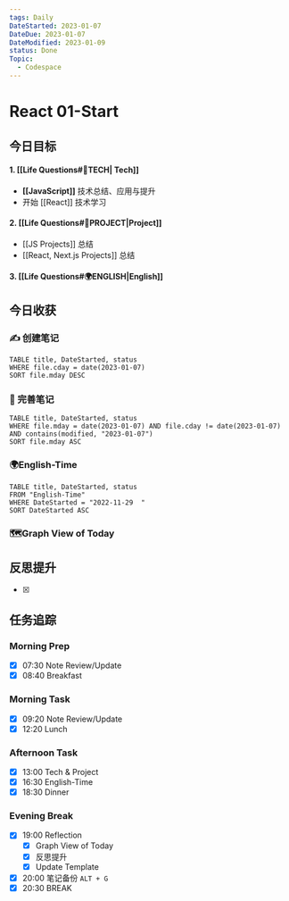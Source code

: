 ```yaml
---
tags: Daily
DateStarted: 2023-01-07
DateDue: 2023-01-07
DateModified: 2023-01-09
status: Done
Topic:
  - Codespace
---
```


# React 01-Start

## 今日目标

#### 1. [[Life Questions#🚀TECH| Tech]]

- **[[JavaScript]]** 技术总结、应用与提升
- 开始 [[React]] 技术学习

#### 2. [[Life Questions#🚀PROJECT|Project]]

- [[JS Projects]] 总结
- [[React, Next.js Projects]] 总结

#### 3. [[Life Questions#🌍ENGLISH|English]]

## 今日收获

### ✍️ 创建笔记

```dataview
TABLE title, DateStarted, status
WHERE file.cday = date(2023-01-07)
SORT file.mday DESC
```

### 📝 完善笔记

```dataview
TABLE title, DateStarted, status
WHERE file.mday = date(2023-01-07) AND file.cday != date(2023-01-07) AND contains(modified, "2023-01-07")
SORT file.mday ASC
```

### 🌍English-Time

```dataview
TABLE title, DateStarted, status
FROM "English-Time"
WHERE DateStarted = "2022-11-29  "
SORT DateStarted ASC
```

### 🗺️Graph View of Today

## 反思提升

- [x]

## 任务追踪

### Morning Prep

- [x] 07:30 Note Review/Update
- [x] 08:40 Breakfast

### Morning Task

- [x] 09:20 Note Review/Update
- [x] 12:20 Lunch

### Afternoon Task

- [x] 13:00 Tech & Project
- [x] 16:30 English-Time
- [x] 18:30 Dinner

### Evening Break

- [x] 19:00 Reflection
  - [x] Graph View of Today
  - [x] 反思提升
  - [x] Update Template
- [x] 20:00 笔记备份 `ALT + G`
- [x] 20:30 BREAK
